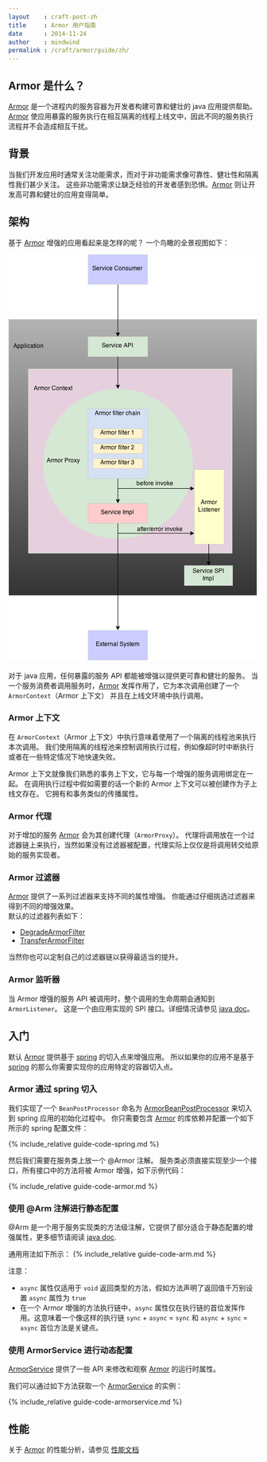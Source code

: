 ```yaml
---
layout    : craft-post-zh
title     : Armor 用户指南
date      : 2014-11-24
author    : mindwind
permalink : /craft/armor/guide/zh/
---
```



## Armor 是什么？
[Armor](/craft/armor/zh/) 是一个进程内的服务容器为开发者构建可靠和健壮的 java 应用提供帮助。
[Armor](/craft/armor/zh/) 使应用暴露的服务执行在相互隔离的线程上线文中，因此不同的服务执行流程并不会造成相互干扰。


## 背景
当我们开发应用时通常关注功能需求，而对于非功能需求像可靠性、健壮性和隔离性我们甚少关注。
这些非功能需求让缺乏经验的开发者感到恐惧。[Armor](/craft/armor/zh/) 则让开发高可靠和健壮的应用变得简单。


## 架构
基于 [Armor](/craft/armor/zh/) 增强的应用看起来是怎样的呢？
一个鸟瞰的全景视图如下：

![](/images/armor-architecture.png)

对于 java 应用，任何暴露的服务 API 都能被增强以提供更可靠和健壮的服务。
当一个服务消费者调用服务时，[Armor](/craft/armor/zh/) 发挥作用了，它为本次调用创建了一个 `ArmorContext`（Armor 上下文）
并且在上线文环境中执行调用。


### Armor 上下文
在 `ArmorContext`（Armor 上下文）中执行意味着使用了一个隔离的线程池来执行本次调用。
我们使用隔离的线程池来控制调用执行过程，例如像超时时中断执行或者在一些特定情况下地快速失败。

Armor 上下文就像我们熟悉的事务上下文，它与每一个增强的服务调用绑定在一起。
在调用执行过程中假如需要的话一个新的 Armor 上下文可以被创建作为子上线文存在。
它拥有和事务类似的传播属性。


### Armor 代理
对于增加的服务 [Armor](/craft/armor/zh/) 会为其创建代理（`ArmorProxy`）。
代理将调用放在一个过滤器链上来执行，当然如果没有过滤器被配置，代理实际上仅仅是将调用转交给原始的服务实现者。


### Armor 过滤器
[Armor](/craft/armor/zh/) 提供了一系列过滤器来支持不同的属性增强。
你能通过仔细挑选过滤器来得到不同的增强效果。  
默认的过滤器列表如下：

- [DegradeArmorFilter](https://github.com/mindwind/craft-armor/blob/master/src/main/java/io/craft/armor/DegradeArmorFilter.java)
- [TransferArmorFilter](https://github.com/mindwind/craft-armor/blob/master/src/main/java/io/craft/armor/TransferArmorFilter.java)

当然你也可以定制自己的过滤器链以获得最适当的提升。


### Armor 监听器
当 Armor 增强的服务 API 被调用时，整个调用的生命周期会通知到 `ArmorListener`。
这是一个由应用实现的 SPI 接口。详细情况请参见 [java doc](https://github.com/mindwind/craft-armor/blob/master/src/main/java/io/craft/armor/spi/ArmorListener.java)。


## 入门
默认 [Armor](/craft/armor/zh/) 提供基于 [spring](http://spring.io) 的切入点来增强应用。
所以如果你的应用不是基于 [spring](http://spring.io) 的那么你需要实现你的应用特定的容器切入点。


### Armor 通过 spring 切入
我们实现了一个 `BeanPostProcessor` 命名为 [ArmorBeanPostProcessor](https://github.com/mindwind/craft-armor/blob/master/src/main/java/io/craft/armor/api/ArmorBeanPostProcessor.java) 来切入到 spring 应用的初始化过程中。
你只需要包含 [Armor](/craft/armor/zh/) 的库依赖并配置一个如下所示的 spring 配置文件：

{% include_relative guide-code-spring.md %}

然后我们需要在服务类上放一个 @Armor 注解。
服务类必须直接实现至少一个接口，所有接口中的方法将被 Armor 增强，如下示例代码：

{% include_relative guide-code-armor.md %}


### 使用 @Arm 注解进行静态配置
@Arm 是一个用于服务实现类的方法级注解，它提供了部分适合于静态配置的增强属性，更多细节请阅读 [java doc](https://github.com/mindwind/craft-armor/blob/master/src/main/java/io/craft/armor/api/Arm.java).

通用用法如下所示：
{% include_relative guide-code-arm.md %}

注意：
  - `async` 属性仅适用于 `void` 返回类型的方法，假如方法声明了返回值千万别设置 `async` 属性为 `true`
  - 在一个 Armor 增强的方法执行链中，`async` 属性仅在执行链的首位发挥作用。这意味着一个像这样的执行链
    `sync` + `async` = `sync` 和 `async` + `sync` = `async` 首位方法是关键点。


### 使用 ArmorService 进行动态配置
[ArmorService](https://github.com/mindwind/craft-armor/blob/master/src/main/java/io/craft/armor/api/ArmorService.java) 提供了一些 API 来修改和观察 [Armor](/armor/zh/) 的运行时属性。

我们可以通过如下方法获取一个 [ArmorService](https://github.com/mindwind/craft-armor/blob/master/src/main/java/io/craft/armor/api/ArmorService.java) 的实例：

{% include_relative guide-code-armorservice.md %}


## 性能
关于 [Armor](/craft/armor/zh/) 的性能分析，请参见 [性能文档](/craft/armor/performance/zh/)
